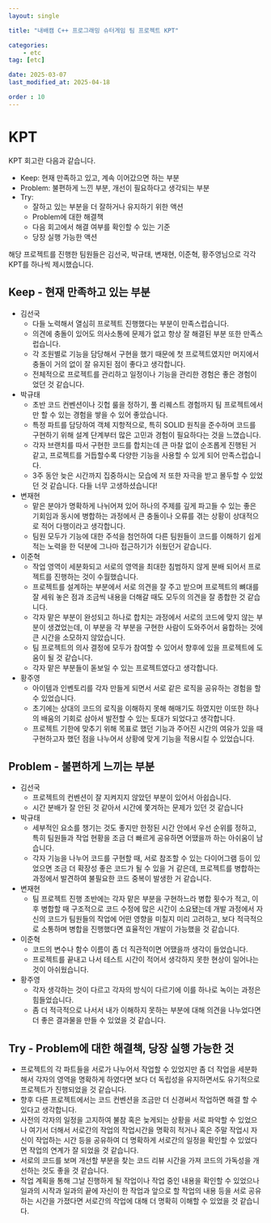 ```yaml
---
layout: single

title: "내배캠 C++ 프로그래밍 슈터게임 팀 프로젝트 KPT"

categories:
    - etc
tag: [etc]

date: 2025-03-07
last_modified_at: 2025-04-18

order : 10
---
```


# KPT

KPT 회고란 다음과 같습니다.

+ Keep: 현재 만족하고 있고, 계속 이어갔으면 하는 부분
+ Problem: 불편하게 느낀 부분, 개선이 필요하다고 생각되는 부분
+ Try:
    - 잘하고 있는 부분을 더 잘하거나 유지하기 위한 액션
    - Problem에 대한 해결책
    - 다음 회고에서 해결 여부를 확인할 수 있는 기준
    - 당장 실행 가능한 액션

해당 프로젝트를 진행한 팀원들은 김선국, 박규태, 변재현, 이준혁, 황주영님으로 각각 KPT를 하나씩 제시했습니다.

## Keep - 현재 만족하고 있는 부분

- 김선국
    - 다들 노력해서 열심히 프로젝트 진행했다는 부분이 만족스럽습니다.
    - 의견에 충돌이 있어도 의사소통에 문제가 없고 항상 잘 해결된 부분 또한 만족스럽습니다.
    - 각 조원별로 기능을 담당해서 구현을 했기 때문에 첫 프로젝트였지만 머지에서 충돌이 거의 없이 잘 유지된 점이 좋다고 생각합니다.
    - 전체적으로 프로젝트를 관리하고 일정이나 기능을 관리한 경험은 좋은 경험이었던 것 같습니다.
- 박규태
    - 초반 코드 컨벤션이나 깃헙 룰을 정하기, 풀 리퀘스트 경험까지 팀 프로젝트에서만 할 수 있는 경험을 쌓을 수 있어 좋았습니다.
    - 특정 파트를 담당하여 객체 지항적으로, 특히 SOLID 원칙을 준수하며 코드를 구현하기 위해 설계 단계부터 많은 고민과 경험이 필요하다는 것을 느꼈습니다.
    - 각자 브랜치를 따서 구현한 코드를 합치는데 큰 마찰 없이 순조롭게 진행된 거 같고, 프로젝트를 거듭할수록 다양한 기능을 사용할 수 있게 되어 만족스럽습니다.
    - 3주 동안 늦은 시간까지 집중하시는 모습에 저 또한 자극을 받고 몰두할 수 있었던 것 같습니다. 다들 너무 고생하셨습니다!
- 변재현
    - 맡은 분야가 명확하게 나뉘어져 있어 하나의 주제를 깊게 파고들 수 있는 좋은 기회임과 동시에 병합하는 과정에서 큰 충돌이나 오류를 겪는 상황이 상대적으로 적어 다행이라고 생각합니다.
    - 팀원 모두가 기능에 대한 주석을 첨언하여 다른 팀원들이 코드를 이해하기 쉽게 적는 노력을 한 덕분에 그나마 접근하기가 쉬웠던거 같습니다.
- 이준혁
    - 작업 영역이 세분화되고 서로의 영역을 최대한 침범하지 않게 분배 되어서 프로젝트를 진행하는 것이 수월했습니다.
    - 프로젝트를 설계하는 부분에서 서로 의견을 잘 주고 받으며 프로젝트의 뼈대를 잘 세워 놓은 점과 조금씩 내용을 더해갈 때도 모두의 의견을 잘 종합한 것 같습니다.
    - 각자 맡은 부분이 완성되고 하나로 합치는 과정에서 서로의 코드에 맞지 않는 부분이 생겼었는데, 이 부분을 각 부분을 구현한 사람이 도와주어서 융합하는 것에 큰 시간을 소모하지 않았습니다.
    - 팀 프로젝트의 의사 결정에 모두가 참여할 수 있어서 향후에 있을 프로젝트에 도움이 될 것 같습니다.
    - 각자 맡은 부분들이 돋보일 수 있는 프로젝트였다고 생각합니다.
- 황주영
    - 아이템과 인벤토리를 각자 만들게 되면서 서로 같은 로직을 공유하는 경험을 할 수 있었습니다.
    - 초기에는 상대의 코드의 로직을 이해하지 못해 해매기도 하였지만 이또한 하나의 배움의 기회로 삼아서 발전할 수 있는 토대가 되었다고 생각합니다.
    - 프로젝트 기한에 맞추기 위해 목표로 했던 기능과 주어진 시간의 여유가 있을 때 구현하고자 했던 점을 나누어서 상황에 맞게 기능을 적용시킬 수 있었습니다.

## Problem - 불편하게 느끼는 부분

- 김선국
    - 프로젝트의 컨벤션이 잘 지켜지지 않았던 부분이 있어서 아쉽습니다.
    - 시간 분배가 잘 안된 것 같아서 시간에 쫓겨하는 문제가 있던 것 같습니다
- 박규태
    - 세부적인 요소를 챙기는 것도 좋지만 한정된 시간 안에서 우선 순위를 정하고, 특히 팀원들과 작업 현황을 조금 더 빠르게 공유하면 어땠을까 하는 아쉬움이 남습니다.
    - 각자 기능을 나누어 코드를 구현할 때, 서로 참조할 수 있는 다이어그램 등이 있었으면 조금 더 확장성 좋은 코드가 될 수 있을 거 같은데, 프로젝트를 병합하는 과정에서 발견하여 불필요한 코드 중복이 발생한 거 같습니다.
- 변재현
    - 팀 프로젝트 진행 초반에는 각자 맡은 부분을 구현하느라 병합 횟수가 적고, 이후 병합할 때 구조적으로 코드 수정에 많은 시간이 소요됐는데 개발 과정에서 자신의 코드가 팀원들의 작업에 어떤 영향을 미칠지 미리 고려하고, 보다 적극적으로 소통하며 병합을 진행했다면 효율적인 개발이 가능했을 것 같습니다.
- 이준혁
    - 코드의 변수나 함수 이름이 좀 더 직관적이면 어땠을까 생각이 들었습니다.
    - 프로젝트를 끝내고 나서 테스트 시간이 적어서 생각하지 못한 현상이 일어나는 것이 아쉬웠습니다.
- 황주영
    - 각자 생각하는 것이 다르고 각자의 방식이 다르기에 이를 하나로 녹이는 과정은 힘들었습니다.
    - 좀 더 적극적으로 나서서 내가 이해하지 못하는 부분에 대해 의견을 나누었다면 더 좋은 결과물을 만들 수 있었을 것 같습니다.

## Try - Problem에 대한 해결책, 당장 실행 가능한 것

- 프로젝트의 각 파트들을 서로가 나누어서 작업할 수 있었지만 좀 더 작업을 세분화해서 각자의 영역을 명확하게 하였다면 보다 더 독립성을 유지하면서도 유기적으로 프로젝트가 진행되었을 것 같습니다.
- 향후 다른 프로젝트에서는 코드 컨벤션을 조금만 더 신경써서 작업하면 해결 할 수 있다고 생각합니다.
- 사전의 각자의 일정을 고지하여 불참 혹은 늦게되는 상황을 서로 파악할 수 있었으나 여기서 더해서 서로간의 작업의 작업시간을 명확히 적거나 혹은 주말 작업시 자신이 작업하는 시간 등을 공유하여 더 명확하게 서로간의 일정을 확인할 수 있었다면 작업의 연계가 잘 되었을 것 같습니다.
- 서로의 코드를 보며 개선할 부분을 찾는 코드 리뷰 시간을 가져 코드의 가독성을 개선하는 것도 좋을 것 같습니다.
- 작업 계획을 통해 그날 진행하게 될 작업이나 작업 중인 내용을 확인할 수 있었으나 일과의 시작과 일과의 끝에 자신이 한 작업과 앞으로 할 작업의 내용 등을 서로 공유하는 시간을 가졌다면 서로간의 작업에 대해 더 명확히 이해할 수 있었을 것 같습니다.